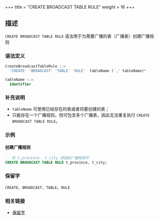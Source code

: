 +++
title = "CREATE BROADCAST TABLE RULE"
weight = 16
+++

## 描述

`CREATE BROADCAST TABLE RULE` 语法用于为需要广播的表（广播表）创建广播规则

### 语法定义

```sql
CreateBroadcastTableRule ::=
  'CREATE' 'BROADCAST' 'TABLE' 'RULE'  tableName (',' tableName)* 

tableName ::=
  identifier
```

### 补充说明

- `tableName` 可使用已经存在的表或者将要创建的表；
- 只能存在一个广播规则，但可包含多个广播表，因此无法重复执行 `CREATE BROADCAST TABLE RULE`。

### 示例

#### 创建广播规则

```sql
-- 将 t_province， t_city 添加到广播规则中 
CREATE BROADCAST TABLE RULE t_province, t_city;
```

### 保留字

`CREATE`、`BROADCAST`、`TABLE`、`RULE`

### 相关链接

- [保留字](/cn/reference/distsql/syntax/reserved-word/)